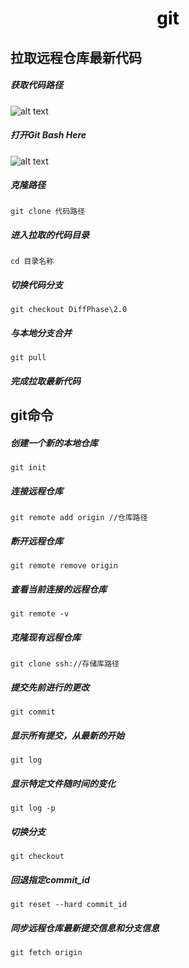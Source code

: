
<h1 align = "center" style="color: #000000">git</h1>

## 拉取远程仓库最新代码

##### 获取代码路径
![alt text](/获取代码路径.png)
##### 打开Git Bash Here
![alt text](/打开GitBashHere.png)
##### 克隆路径
```
git clone 代码路径
```
##### 进入拉取的代码目录
```
cd 目录名称
```
##### 切换代码分支
```
git checkout DiffPhase\2.0
```
##### 与本地分支合并
```
git pull
```
##### 完成拉取最新代码

## git命令
##### 创建一个新的本地仓库
```
git init   
```

##### 连接远程仓库
```
git remote add origin //仓库路径
```

##### 断开远程仓库
```
git remote remove origin
``` 

##### 查看当前连接的远程仓库
```
git remote -v
```

##### 克隆现有远程仓库
```
git clone ssh://存储库路径
```

##### 提交先前进行的更改
```
git commit   
```

##### 显示所有提交，从最新的开始
```
git log   
```

##### 显示特定文件随时间的变化
```
git log -p   
```

##### 切换分支
```
git checkout   
```

##### 回退指定commit_id
```
git reset --hard commit_id   
```

##### 同步远程仓库最新提交信息和分支信息
```
git fetch origin    
```
